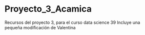 # Proyecto_3_Acamica
Recursos del proyecto 3, para el curso data science 39
Incluye una pequeña modificación de Valentina
